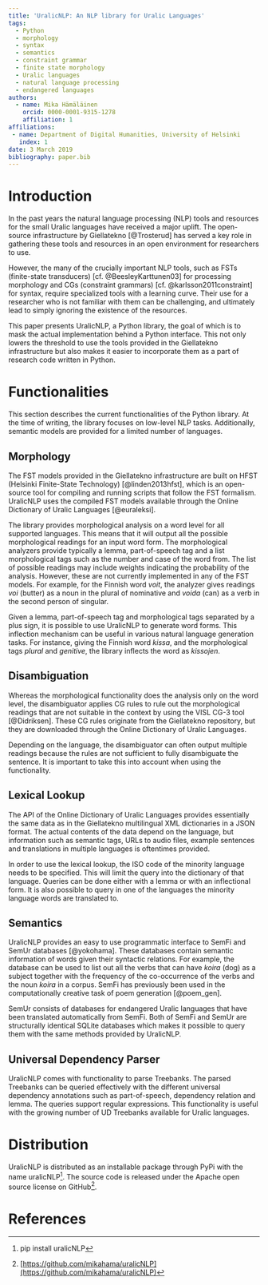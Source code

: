```yaml
---
title: 'UralicNLP: An NLP library for Uralic Languages'
tags:
  - Python
  - morphology
  - syntax
  - semantics
  - constraint grammar
  - finite state morphology
  - Uralic languages
  - natural language processing
  - endangered languages
authors:
  - name: Mika Hämäläinen
    orcid: 0000-0001-9315-1278
    affiliation: 1
affiliations:
 - name: Department of Digital Humanities, University of Helsinki
   index: 1
date: 3 March 2019
bibliography: paper.bib
---
```


# Introduction

In the past years the natural language processing (NLP) tools and resources for the small Uralic languages have received a major uplift. The open-source infrastructure by Giellatekno [@Trosterud] has served a key role in gathering these tools and resources in an open environment for researchers to use.

However, the many of the crucially important NLP tools, such as FSTs (finite-state transducers) [cf. @BeesleyKarttunen03] for processing morphology and CGs (constraint grammars) [cf. @karlsson2011constraint] for syntax, require specialized tools with a learning curve. Their use for a researcher who is not familiar with them can be challenging, and ultimately lead to simply ignoring the existence of the resources.

This paper presents UralicNLP, a Python library, the goal of which is to mask the actual implementation behind a Python interface. This not only lowers the threshold to use the tools provided in the Giellatekno infrastructure but also makes it easier to incorporate them as a part of research code written in Python.

# Functionalities

This section describes the current functionalities of the Python library. At the time of writing, the library focuses on low-level NLP tasks. Additionally, semantic models are provided for a limited number of languages.

## Morphology

The FST models provided in the Giellatekno infrastructure are built on HFST (Helsinki Finite-State Technology) [@linden2013hfst], which is an open-source tool for compiling and running scripts that follow the FST formalism. UralicNLP uses the compiled FST models available through the Online Dictionary of Uralic Languages [@euraleksi].

The library provides morphological analysis on a word level for all supported languages. This means that it will output all the possible morphological readings for an input word form. The morphological analyzers provide typically a lemma, part-of-speech tag and a list morphological tags such as the number and case of the word from. The list of possible readings may include weights indicating the probability of the analysis. However, these are not currently implemented in any of the FST models. For example, for the Finnish word *voit*, the analyzer gives readings *voi* (butter) as a noun in the plural of nominative and *voida* (can) as a verb in the second person of singular.

Given a lemma, part-of-speech tag and morphological tags separated by a plus sign, it is possible to use UralicNLP to generate word forms. This inflection mechanism can be useful in various natural language generation tasks. For instance, giving the Finnish word *kissa*, and the morphological tags *plural* and *genitive*, the library inflects the word as *kissojen*.

## Disambiguation

Whereas the morphological functionality does the analysis only on the word level, the disambiguator applies CG rules to rule out the morphological readings that are not suitable in the context by using the VISL CG-3 tool [@Didriksen]. These CG rules originate from the Giellatekno repository, but they are downloaded through the Online Dictionary of Uralic Languages.

Depending on the language, the disambiguator can often output multiple readings because the rules are not sufficient to fully disambiguate the sentence. It is important to take this into account when using the functionality.


## Lexical Lookup

The API of the Online Dictionary of Uralic Languages provides essentially the same data as in the Giellatekno multilingual XML dictionaries in a JSON format. The actual contents of the data depend on the language, but information such as semantic tags, URLs to audio files, example sentences and translations in multiple languages is oftentimes provided.

In order to use the lexical lookup, the ISO code of the minority language needs to be specified. This will limit the query into the dictionary of that language. Queries can be done either with a lemma or with an inflectional form. It is also possible to query in one of the languages the minority language words are translated to.

## Semantics

UralicNLP provides an easy to use programmatic interface to SemFi and SemUr databases [@yokohama]. These databases contain semantic information of words given their syntactic relations. For example, the database can be used to list out all the verbs that can have *koira* (dog) as a subject together with the frequency of the co-occurrence of the verbs and the noun *koira* in a corpus. SemFi has previously been used in the computationally creative task of poem generation [@poem_gen].

SemUr consists of databases for endangered Uralic languages that have been translated automatically from SemFi. Both of SemFi and SemUr are structurally identical SQLite databases which makes it possible to query them with the same methods provided by UralicNLP.

## Universal Dependency Parser

UralicNLP comes with functionality to parse Treebanks. The parsed Treebanks can be queried effectively with the different universal dependency annotations such as part-of-speech, dependency relation and lemma. The queries support regular expressions. This functionality is useful with the growing number of UD Treebanks available for Uralic languages.


# Distribution

UralicNLP is distributed as an installable package through PyPi with the name uralicNLP[^1]. The source code is released under the Apache open source license on GitHub[^2].

# References

[^1]: pip install uralicNLP
[^2]: [https://github.com/mikahama/uralicNLP](https://github.com/mikahama/uralicNLP)

